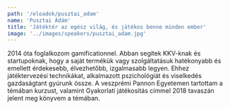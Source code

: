 ```yaml
---
path: '/eloadok/pusztai_adam'
name: 'Pusztai Ádám'
title: 'Játéktér az egész világ, és játékos benne minden ember'
image: '../images/speakers/pusztai_adam.jpg'
---
```


2014 óta foglalkozom gamificationnel. Abban segítek KKV-knak és startupoknak, hogy a saját termékük vagy szolgáltatásuk hatékonyabb és emellett érdekesebb, élvezhetőbb, izgalmasabb legyen. Ehhez játéktervezési technikákat, alkalmazott pszichológiát és viselkedés gazdaságtant gyúrunk össze. A veszprémi Pannon Egyetemen tartottam a témában kurzust, valamint Gyakorlati játékosítás címmel 2018 tavaszán jelent meg könyvem a témában.

<!-- end -->
